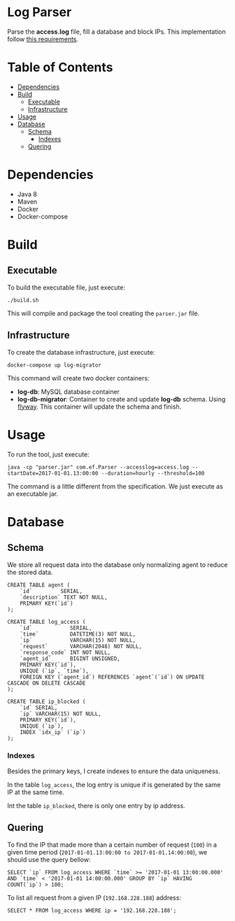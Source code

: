 Log Parser
==

Parse the **access.log** file, fill a database and block IPs.
This implementation follow [this requirements](Java_MySQL_Test_Instructions.md).

# Table of Contents

   * [Dependencies](#dependencies)
   * [Build](#build)
      * [Executable](#executable)
      * [Infrastructure](#infrastructure)
   * [Usage](#usage)
   * [Database](#database)
      * [Schema](#schema)
         * [Indexes](#indexes)
      * [Quering](#quering)

# Dependencies

* Java 8
* Maven
* Docker
* Docker-compose

# Build

## Executable

To build the executable file, just execute:

```
./build.sh
```

This will compile and package the tool creating the `parser.jar` file.

## Infrastructure

To create the database infrastructure, just execute:

```
docker-compose up log-migrator
```

This command will create two docker containers:

* **log-db**: MySQL database container
* **log-db-migrator**: Container to create and update **log-db** schema. Using [flyway](https://flywaydb.org/). This container will update the schema and finish.

# Usage
To run the tool, just execute:

```
java -cp "parser.jar" com.ef.Parser --accesslog=access.log --startDate=2017-01-01.13:00:00 --duration=hourly --threshold=100 
```

The command is a little different from the specification. We just execute as an executable jar.

# Database

## Schema

We store all request data into the database only normalizing agent to reduce the stored data.

```
CREATE TABLE agent (
	`id`         SERIAL,
	`description` TEXT NOT NULL,
	PRIMARY KEY(`id`)
);

CREATE TABLE log_access (
	`id`            SERIAL,
	`time`          DATETIME(3) NOT NULL,
	`ip`            VARCHAR(15) NOT NULL,
	`request`       VARCHAR(2048) NOT NULL,
	`response_code` INT NOT NULL,
	`agent_id`      BIGINT UNSIGNED,
	PRIMARY KEY(`id`),
	UNIQUE (`ip`, `time`),
	FOREIGN KEY (`agent_id`) REFERENCES `agent`(`id`) ON UPDATE CASCADE ON DELETE CASCADE
);

CREATE TABLE ip_blocked (
	`id` SERIAL,
	`ip` VARCHAR(15) NOT NULL,
	PRIMARY KEY(`id`),
	UNIQUE (`ip`),
	INDEX `idx_ip` (`ip`)
);
```

### Indexes

Besides the primary keys, I create indexes to ensure the data uniqueness.

In the table `log_access`, the log entry is unique if is generated by the same IP at the same time.

Int the table `ip_blocked`, there is only one entry by ip address.

## Quering

To find the IP that made more than a certain number of request (`100`) in a given time period (`2017-01-01.13:00:00 to 2017-01-01.14:00:00`), we should use the query bellow:

```
SELECT `ip` FROM log_access WHERE `time` >= '2017-01-01 13:00:00.000' AND `time` < '2017-01-01 14:00:00.000' GROUP BY `ip` HAVING COUNT(`ip`) > 100;
```

To list all request from a given IP (`192.168.228.188`) address:

```
SELECT * FROM log_access WHERE ip = '192.168.228.188';
```